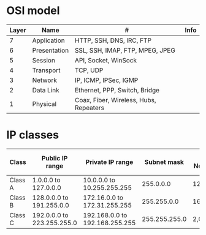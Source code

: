 # OSI model

| Layer | Name              | # | Info  |
| ----- | ----------------- | ----- | ----- |
| 7     | Application       | HTTP, SSH, DNS, IRC, FTP|       |
| 6     | Presentation      | SSL, SSH, IMAP, FTP, MPEG, JPEG |       |
| 5     | Session           | API, Socket, WinSock |       |
| 4     | Transport         | TCP, UDP |       |
| 3     | Network           | IP, ICMP, IPSec, IGMP |       |
| 2     | Data Link         | Ethernet, PPP, Switch, Bridge |       |
| 1     | Physical          | Coax, Fiber, Wireless, Hubs, Repeaters |       |

# IP classes

| Class   | Public IP range              | Private IP range               | Subnet mask    | # of Networks | # of hosts per network |
| ------- | ---------------------------- | ------------------------------ | -------------- | ------------- | -----------------------|
| Class A	| 1.0.0.0 to 127.0.0.0	       | 10.0.0.0 to 10.255.255.255     | 255.0.0.0      | 126           | 16,777,214             |
| Class B	| 128.0.0.0 to 191.255.0.0     | 172.16.0.0 to 172.31.255.255   | 255.255.0.0    | 16,382        | 65,534                 |
| Class C	| 192.0.0.0 to 223.255.255.0   | 192.168.0.0 to 192.168.255.255 | 255.255.255.0  | 2,097,150     | 254                    |
